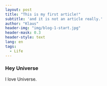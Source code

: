 ```yaml
---
layout: post
title: "This is my first article!"
subtitle: 'and it is not an article really.'
author: "Klaus"
header-img: "img/blog-1-start.jpg"
header-mask: 0.3
header-style: text
lang: en
tags:
  - Life
---
```



### Hey Universe

I love Universe.
